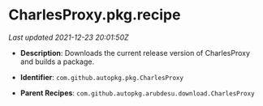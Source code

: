 # CharlesProxy.pkg.recipe

_Last updated 2021-12-23 20:01:50Z_

- **Description**: Downloads the current release version of CharlesProxy and builds a package.

- **Identifier**: `com.github.autopkg.pkg.CharlesProxy`

- **Parent Recipes**: `com.github.autopkg.arubdesu.download.CharlesProxy`
